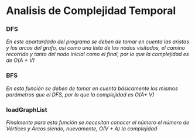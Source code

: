 # Analisis de Complejidad Temporal
### DFS
*En este apartardado del programa se deben de tomar en cuenta las aristas y los arcos del grafo, así como una lista
de los nodos visitados, el camino recorrido y tanto del nodo inicial como el final, por lo que la complejidad es de O(A + V)*

### BFS
*En esta función se deben de tomar en cuenta básicamente los mismos parámetros que el DFS, por lo que la complejidad es O(A+ V)*

### loadGraphList
*Finalmente para esta función se necesitan conocer el número el número de Vértices y Arcos siendo, nuevamente, O(V + A) la complejidad*
